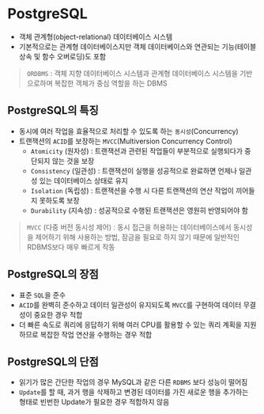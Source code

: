 # PostgreSQL

- 객체 관계형(object-relational) 데이터베이스 시스템
- 기본적으로는 관계형 데이터베이스지만 객체 데이터베이스와 연관되는 기능(테이블 상속 및 함수 오버로딩)도 포함

> `ORDBMS` : 객체 지향 데이터베이스 시스템과 관계형 데이터베이스 시스템을 기반으로하며 복잡한 객체가 중심 역할을 하는 DBMS

## PostgreSQL의 특징

- 동시에 여러 작업을 효율적으로 처리할 수 있도록 하는 `동시성`(Concurrency)
- 트랜잭션의 `ACID`를 보장하는 `MVCC`(Multiversion Concurrency Control)
  - `Atomicity` (원자성) : 트랜잭션과 관련된 작업들이 부분적으로 실행되다가 중단되지 않는 것을 보장
  - `Consistency` (일관성) : 트랜잭션이 실행을 성공적으로 완료하면 언제나 일관성 있는 데이터베이스 상태로 유지
  - `Isolation` (독립성) : 트랜잭션을 수행 시 다른 트랜잭션의 연산 작업이 끼어들지 못하도록 보장
  - `Durability` (지속성) : 성공적으로 수행된 트랜잭션은 영원히 반영되어야 함

> `MVCC` (다중 버전 동시성 제어) : 동시 접근을 허용하는 데이터베이스에서 동시성을 제어하기 위해 사용하는 방법, 잠금을 필요로 하지 않기 때문에 일반적인 RDBMS보다 매우 빠르게 작동

## PostgreSQL의 장점

- 표준 `SQL`을 준수
- `ACID`를 완벽히 준수하고 데이터 일관성이 유지되도록 `MVCC`를 구현하여 데이터 무결성이 중요한 경우 적합
- 더 빠른 속도로 쿼리에 응답하기 위해 여러 CPU를 활용할 수 있는 쿼리 계획을 지원하므로 복잡한 작업 연산을 수행하는 경우 적합

## PostgreSQL의 단점

- 읽기가 많은 간단한 작업의 경우 MySQL과 같은 다른 `RDBMS` 보다 성능이 떨어짐
- `Update`를 할 때, 과거 행을 삭제하고 변경된 데이터를 가진 새로운 행을 추가하는 형태로 빈번한 Update가 필요한 경우 적합하지 않음
